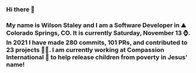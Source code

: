 ### Hi there 👋

### My name is Wilson Staley and I am a Software Developer in ⛰ Colorado Springs, CO.  It is currently Saturday, November 13 ⌚. In 2021 I have made 280 commits, 101 PRs, and contributed to 23 projects 👨‍💻. I am currently working at Compassion International 🏢 to help release children from poverty in Jesus' name!